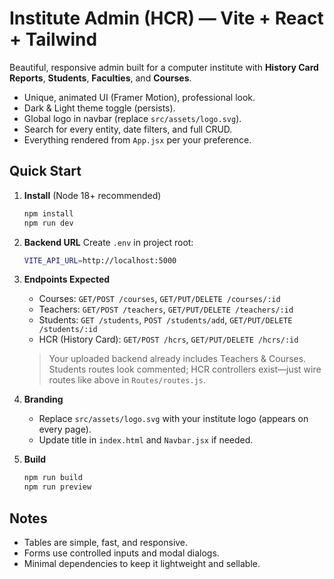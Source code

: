 
# Institute Admin (HCR) — Vite + React + Tailwind

Beautiful, responsive admin built for a computer institute with **History Card Reports**, **Students**, **Faculties**, and **Courses**.
- Unique, animated UI (Framer Motion), professional look.
- Dark & Light theme toggle (persists).
- Global logo in navbar (replace `src/assets/logo.svg`).
- Search for every entity, date filters, and full CRUD.
- Everything rendered from `App.jsx` per your preference.

## Quick Start

1. **Install** (Node 18+ recommended)
   ```bash
   npm install
   npm run dev
   ```

2. **Backend URL**
   Create `.env` in project root:
   ```bash
   VITE_API_URL=http://localhost:5000
   ```

3. **Endpoints Expected**
   - Courses: `GET/POST /courses`, `GET/PUT/DELETE /courses/:id`
   - Teachers: `GET/POST /teachers`, `GET/PUT/DELETE /teachers/:id`
   - Students: `GET /students`, `POST /students/add`, `GET/PUT/DELETE /students/:id`
   - HCR (History Card): `GET/POST /hcrs`, `GET/PUT/DELETE /hcrs/:id`

   > Your uploaded backend already includes Teachers & Courses. Students routes look commented; HCR controllers exist—just wire routes like above in `Routes/routes.js`.

4. **Branding**
   - Replace `src/assets/logo.svg` with your institute logo (appears on every page).
   - Update title in `index.html` and `Navbar.jsx` if needed.

5. **Build**
   ```bash
   npm run build
   npm run preview
   ```

## Notes
- Tables are simple, fast, and responsive.
- Forms use controlled inputs and modal dialogs.
- Minimal dependencies to keep it lightweight and sellable.
